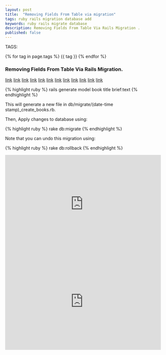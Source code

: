 ```yaml
---
layout: post
title:  "Removing Fields From Table via migration"
tags: ruby rails migration database add
keywords: ruby rails migrate database
description: Removing Fields From Table Via Rails Migration .
published: false
---
```


   TAGS:
   
   {% for tag in page.tags %} {{ tag }} {% endfor %}

<h3>Removing Fields From Table Via Rails Migration.</h3>

<a href="/2016/4/28/adding_fields_to_table_via_migration.html">link</a>
<a href="/2016/04/28/creating_migrating_file_using_generate_migration.html">link</a>
<a href="/2016/04/28/creating_migrating_file_using_generating _model.html">link</a>
<a href="/2016/04/28/creating_migrating_file_using_scaffold.html">link</a>
<a href="/2016/04/28/drop_tables_using_migration.html">link</a>
<a href="/2016/04/28/editing_migration_manually.html">link</a>
<a href="/2016/04/28/seeding_tables_in_migration.html">link</a>
<a href="/2016/04/28/joining_two_tables_via_migration.html">link</a>
<a href="/2016/04/28/migrating_specific_version_or_step.html">link</a>
<a href="/2016/04/28/removing_fields_from_tables_via_migration.html">link</a>
<a href="/2016/04/28/setting_rails_environment_via_migration.html">link</a>
<a href="/2016/04/28/setup_reset_and_drop_database.html">link</a>

{% highlight ruby %}
rails generate model book title brief:text
{% endhighlight %}

This will generate a new file in db/migrate/(date-time stamp)_create_books.rb.

Then, Apply changes to database using:

{% highlight ruby %}
rake db:migrate
{% endhighlight %}

Note that you can undo this migration using:

{% highlight ruby %}
rake db:rollback
{% endhighlight %}

<iframe width="100%" height="315" src="https://www.youtube.com/embed/2cSW_dLK6Rs" frameborder="0" allowfullscreen></iframe>
<iframe width="100%" height="315" src="https://www.youtube.com/embed/VUWfJfCUWYM" frameborder="0" allowfullscreen></iframe>
